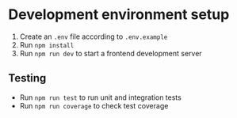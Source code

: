 # Development environment setup

1. Create an `.env` file according to `.env.example`
2. Run `npm install`
3. Run `npm run dev` to start a frontend development server

## Testing

- Run `npm run test` to run unit and integration tests
- Run `npm run coverage` to check test coverage
